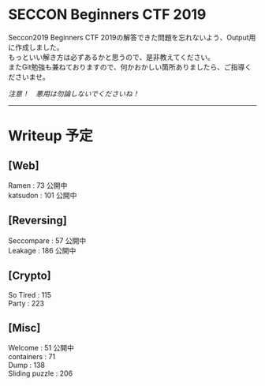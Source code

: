 # SECCON Beginners CTF 2019
Seccon2019 Beginners CTF 2019の解答できた問題を忘れないよう、Output用に作成しました。  
もっといい解き方は必ずあるかと思うので、是非教えてください。  
またGit勉強も兼ねておりますので、何かおかしい箇所ありましたら、ご指導くださいませ。  

*注意！　悪用は勿論しないでくださいね！*

---  
# Writeup 予定  
## [Web]  
Ramen : 73 公開中  
katsudon : 101 公開中  

## [Reversing]  
Seccompare : 57 公開中  
Leakage : 186 公開中  

## [Crypto]  
So Tired : 115  
Party : 223  

## [Misc]  
Welcome : 51 公開中  
containers : 71  
Dump : 138  
Sliding puzzle : 206  
